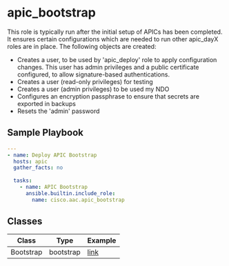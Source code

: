 # apic_bootstrap

This role is typically run after the initial setup of APICs has been completed. It ensures certain configurations which are needed to run other apic_dayX roles are in place. The following objects are created:

- Creates a user, to be used by 'apic_deploy' role to apply configuration changes. This user has admin privileges and a public certificate configured, to allow signature-based authentications.
- Creates a user (read-only privileges) for testing
- Creates a user (admin privileges) to be used my NDO
- Configures an encryption passphrase to ensure that secrets are exported in backups
- Resets the 'admin' password

## Sample Playbook

```yaml
---
- name: Deploy APIC Bootstrap
  hosts: apic
  gather_facts: no
 
  tasks:
    - name: APIC Bootstrap
      ansible.builtin.include_role:
        name: cisco.aac.apic_bootstrap
```

## Classes

Class | Type | Example
-------|------|--------
Bootstrap | bootstrap | [link](../../data_model/apic/bootstrap/bootstrap.md)

